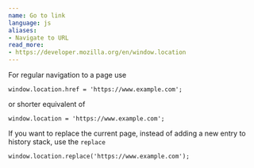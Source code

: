 ```yaml
---
name: Go to link
language: js
aliases:
- Navigate to URL
read_more:
- https://developer.mozilla.org/en/window.location
---
```

For regular navigation to a page use

```window.location.href = 'https://www.example.com';```

or shorter equivalent of

```window.location = 'https://www.example.com';```

If you want to replace the current page, instead of adding a new entry to history stack, use the `replace`

```window.location.replace('https://www.example.com');```
